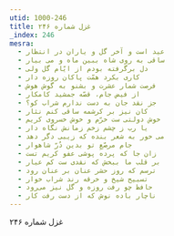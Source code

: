 ```yaml
---
utid: 1000-246
title: غزل شماره ۲۴۶
_index: 246
mesra:
  - عید است و آخر گل و یاران در انتظار
  - ساقی به روی شاه ببین ماه و می بیار
  - دل برگرفته بودم از ایّام گل ولی
  - کاری بکرد همّت پاکان روزه دار
  - فرصت شمار عشرت و بشنو به گوش هوش
  - از فیض جام، قصّه جمشید کامکار
  - جز نقد جان به دست ندارم شراب کو؟
  - کان نیز بر کرشمه ساقی کنم نثار
  - خوش دولتی ست خرّم و خوش خسروی کریم
  - یا رب ز چشم زخم زمانش نگاه دار
  - می خور به شعر بنده که زیبی دگر دهد
  - جام مرصّعِ تو بدین دُرّ شاهوار
  - زان جا که پرده پوشی عفو کریم تست
  - بر قلب ما ببخش که نقدی ست کم عیار
  - ترسم که روز حشر عنان بر عنان رود
  - تسبیح شیخ و خرقه رند شراب خوار
  - حافظ چو رفت روزه و گل نیز می‌رود
  - ناچار باده نوش که از دست رفت کار
---
```

غزل شماره ۲۴۶
